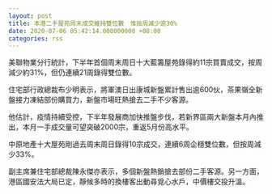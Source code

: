 ```yaml
---
layout: post
title: 本港二手屋苑周末成交維持雙位數　惟按周減少逾30%
date: 2020-07-06 05:42:14.000000000 +08:00
categories: rss
---
```


美聯物業分行統計，下半年首個周末周日十大藍籌屋苑錄得約11宗買賣成交，按周減少約31%，但仍連續21周錄得雙位數。

住宅部行政總裁布少明表示，將軍澳日出康城新盤累計售出逾600伙，茶果嶺全新盤接力凍結部份購買力，新盤市場旺熱搶去二手不少客源。

他估計，疫情持續受控，下半年發展商加快推盤步伐，若新界區兩大新盤本月內推出，本月一手成交量可望突破2000宗，重返5月份高水平。

中原地產十大屋苑剛過去周末周日錄得10宗成交，連續6周企穩雙位數，但按周減少33%。

副主席兼住宅部總裁陳永傑亦表示，多個新盤熱銷搶去部份二手客源。另一方面，港區國安法大局已定，靜候多時的換樓客出動尋覓心水戶，中價樓交投升溫。

